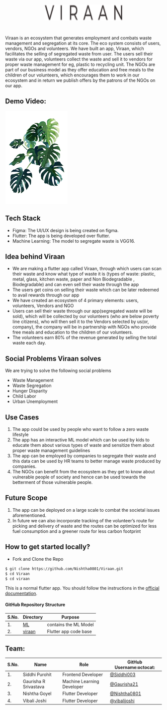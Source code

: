 <div align="center"> <img align="center" alt="viraan" src="https://github.com/Nishtha0801/Viraan/blob/main/viraan/assets/images/VIRAAN.png" height='50' width='250'> </a> </div>
<br /><br />

Viraan is an ecosystem that generates employment and combats waste management and segregation at its core. The eco system consists of users, vendors, NGOs and volunteers. We have built an app, Viraan, which facilitates the selling of segregated waste from user. The users sell their waste via our app, volunteers collect the waste and sell it to vendors for proper waste management for eg, plastic to recycling unit. The NGOs are part of our business model as they offer education and free meals to the children of our volunteers, which encourages them to work in our ecosystem and in return we publish offers by the patrons of the NGOs on our app.
## Demo Video:

<a href="https://www.youtube.com/watch?v=StUiE9GAuB8"> <img src="https://github.com/Nishtha0801/Viraan/blob/main/viraan/assets/images/tree.png" alt="Demo Video" height='300' width='200'/> </a>

## Tech Stack
- Figma: The UI/UX design is being created on figma. 
- Flutter: The app is being developed over flutter.
- Machine Learning: The model to segregate waste is VGG16. 

## Idea behind Viraan
- We are making a flutter app called Viraan, through which users can scan their waste and know what type of waste it is (types of waste: plastic, metal, glass, kitchen waste, paper and Non Biodegradable , Biodegradable) and can even sell their waste through the app 
- The users get coins on selling their waste which can be later redeemed to avail rewards through our app
- We have created an ecosystem of 4 primary elements: users, volunteers, Vendors and NGO
- Users can sell their waste through our app(segregated waste will be sold), which will be collected by our volunteers (who are below poverty line citizens), who will then sell it to the Vendors selected by us(or, company), the company will be in partnership with NGOs who provide free meals and education to the children of our volunteers.
- The volunteers earn 80% of the revenue generated by selling the total waste each day.

## Social Problems Viraan solves
We are trying to solve the following social problems
- Waste Management
- Waste Segregation
- Hunger Disparity 
- Child Labor
- Urban Unemployment

## Use Cases
1. The app could be used by people who want to follow a zero waste lifestyle 
2. The app has an interactive ML model which can be used by kids to educate them about various types of waste and sensitize them about proper waste management guidelines
3. The app can be employed by companies to segregate their waste and this data can be used by HR teams to better manage waste produced by companies.
4. The NGOs can benefit from the ecosystem as they get to know about vulnerable people of society and hence can be used towards the betterment of those vulnerable people.

## Future Scope
1. The app can be deployed on a large scale to combat the societal issues aforementioned.
2. In future we can also incorporate tracking of the volunteer’s route for picking and delivery of waste and the routes can be optimized for less fuel consumption and a greener route for less carbon footprint

## How to get started locally?
- Fork and Clone the Repo
```
$ git clone https://github.com/Nishtha0801/Viraan.git
$ cd Viraan
$ cd viraan
```
This is a normal flutter app. You should follow the instructions in the [official documentation](https://flutter.io/docs/get-started/install).







#### GitHub Repository Structure

| S.No. | Directory                                                                    | Purpose                       |
| ----- | ---------------------------------------------------------------------------- | ----------------------------- |
| 1.    | [ML](https://github.com/Nishtha0801/Viraan/tree/main/ML)                     | contains the ML Model         |
| 2.    | [viraan](https://github.com/Nishtha0801/Viraan/tree/main/viraan)             | Flutter app code base         |

## Team:

| S.No. | Name                  | Role                       | GitHub Username:octocat:                             |
| ----- | ------------------    | -------------------------- | ---------------------------------------------------- |
| 1.    | Siddhi Purohit        | Frontend Developer         | [@Siddhi003](https://github.com/Siddhi003)           |
| 2.    | Gaurisha R Srivastava | Machine Learning Developer | [@Gaurisha21](https://github.com/Gaurisha21)         |
| 3.    | Nishtha Goyel         | Flutter Developer          | [@Nishtha0801](https://github.com/Nishtha0801)       |
| 4.    | Vibali Joshi          | Flutter Developer          | [@vibalijoshi](https://github.com/vibalijoshi)       |

